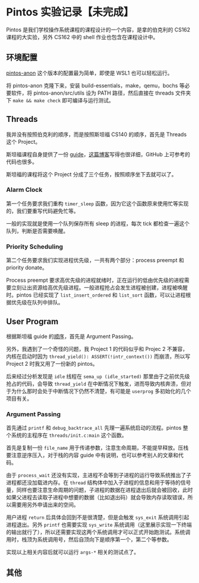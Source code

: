 <!---
    cdate: 2021/12/16
    mdate: 2021/12/16
    tags: OS
--->

# Pintos 实验记录【未完成】

Pintos 是我们学校操作系统课程的课程设计的一个内容，是拿的伯克利的 CS162 课程的大实验，另外 CS162 中的 shell 作业也包含在课程设计中。

## 环境配置

[pintos-anon](https://pintos-os.org) 这个版本的配置最为简单，即使是 WSL1 也可以轻松运行。

将 pintos-anon 克隆下来，安装 build-essentials，make，qemu，bochs 等必要软件，将 pintos-anon/src/utils 设为 PATH 路径，然后直接在 threads 文件夹下 `make && make check` 即可编译与运行测试。

## Threads

我并没有按照伯克利的顺序，而是按照斯坦福 CS140 的顺序，首先是 Threads 这个 Project。

斯坦福课程自身提供了一份 [guide](https://web.stanford.edu/class/cs140/projects/pintos/pintos_6.html)，[这篇博客](https://www.cnblogs.com/laiy/p/pintos_project1_thread.html)写得也很详细，GitHub 上可参考的代码也很多。

斯坦福的课程将这个 Project 分成了三个任务，按照顺序坐下去就可以了。

### Alarm Clock

第一个任务要求我们重构 `timer_sleep` 函数，因为它这个函数原来使用忙等实现的，我们要重写代码避免忙等。

一般的实现就是使用一个队列保存所有 sleep 的进程，每次 tick 都检查一遍这个队列，判断是否需要唤醒。

### Priority Scheduling

第二个任务要求我们实现进程优先级，一共有两个部分：process preempt 和 priority donate。

Process preempt 要求高优先级的进程就绪时，正在运行的低由优先级的进程需要立刻让出资源给高优先级进程。一般进程抢占会发生进程被创建，进程被唤醒时。pintos 已经实现了 `list_insert_ordered` 和 `list_sort` 函数，可以让进程根据优先级在队列中排队。

## User Program

根据斯坦福 guide 的[顺序](https://web.stanford.edu/class/cs140/projects/pintos/pintos_3.html#SEC40)，首先是 Argument Passing。

另外，我遇到了一个奇怪的问题，我 Project 1 的代码似乎和 Projec 2 不兼容，内核在启动时因为 `thread_yield(): ASSERT(!intr_context())` 而崩溃，所以写 Project 2 时我又用了一份新的 pintos。

后来经过分析发现是 `idle` 线程在 `sema_up (idle_started)` 那里由于之前优先级抢占的代码，会导致 `thread_yield` 在中断情况下触发，进而导致内核奔溃，但对于为什么那时会处于中断情况下仍然不清楚，有可能是 `userprog` 多初始化的几个项目有关。

### Argument Passing

首先通过 `printf` 和 `debug_backtrace_all` 先理一遍系统启动的流程。pintos 整个系统的主程序在 `threads/init.c:main` 这个函数。

首先是复制一份 `file_name` 用于传递参数，注意生命周期，不能提早释放。压栈要注意逆序压入，对于栈的内容 guide 中有说明，也可以参考别人的文章和代码。

由于 `process_wait` 还没有实现，主进程不会等到子进程的运行导致系统推出了子进程都还没加载进内存。在 `thread` 结构体中加入子进程的信息和用于等待的信号量，同样也要注意生命周期的问题，子进程的数据在进程退出后就会被回收，此时如果父进程去读取子进程中想要的数据（比如退出码）就会导致内存读取错误，所以需要用另外申请出来的空间。

用户进程 `return` 后具体会回到不是很清楚，但是会触发 `sys_exit` 系统调用引起进程退出。另外 `printf` 也需要实现 `sys_write` 系统调用（这里展示实现一下终端的输出就行了），所以还需要实现这两个系统调用才可以正式开始跑测试。系统调用时，栈顶为系统调用号，然后自顶向下是顺序第一个，第二个等参数。

实现以上相关内容后就可以运行 `args-*` 相关的测试点了。

## 其他

